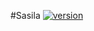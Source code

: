 #Sasila [![version](https://img.shields.io/badge/version-0.0.1-green.svg)](https://pypi.python.org/pypi/Sasila)
